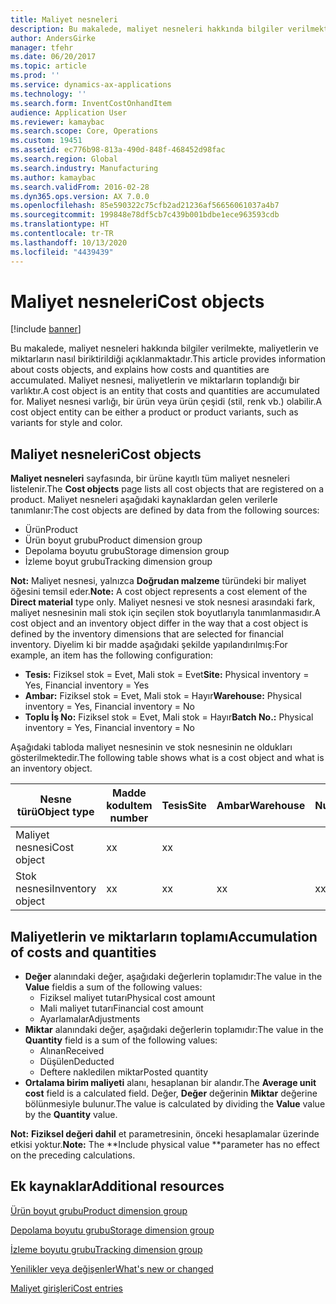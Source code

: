 ```yaml
---
title: Maliyet nesneleri
description: Bu makalede, maliyet nesneleri hakkında bilgiler verilmekte, maliyetlerin ve miktarların nasıl biriktirildiği açıklanmaktadır. Maliyet nesnesi, maliyetlerin ve miktarların toplandığı bir varlıktır. Maliyet nesnesi varlığı, bir ürün veya ürün çeşidi (stil, renk vb.) olabilir.
author: AndersGirke
manager: tfehr
ms.date: 06/20/2017
ms.topic: article
ms.prod: ''
ms.service: dynamics-ax-applications
ms.technology: ''
ms.search.form: InventCostOnhandItem
audience: Application User
ms.reviewer: kamaybac
ms.search.scope: Core, Operations
ms.custom: 19451
ms.assetid: ec776b98-813a-490d-848f-468452d98fac
ms.search.region: Global
ms.search.industry: Manufacturing
ms.author: kamaybac
ms.search.validFrom: 2016-02-28
ms.dyn365.ops.version: AX 7.0.0
ms.openlocfilehash: 85e590322c75cfb2ad21236af56656061037a4b7
ms.sourcegitcommit: 199848e78df5cb7c439b001bdbe1ece963593cdb
ms.translationtype: HT
ms.contentlocale: tr-TR
ms.lasthandoff: 10/13/2020
ms.locfileid: "4439439"
---
```

# <a name="cost-objects"></a><span data-ttu-id="6f7f0-105">Maliyet nesneleri</span><span class="sxs-lookup"><span data-stu-id="6f7f0-105">Cost objects</span></span>

[!include [banner](../includes/banner.md)]

<span data-ttu-id="6f7f0-106">Bu makalede, maliyet nesneleri hakkında bilgiler verilmekte, maliyetlerin ve miktarların nasıl biriktirildiği açıklanmaktadır.</span><span class="sxs-lookup"><span data-stu-id="6f7f0-106">This article provides information about costs objects, and explains how costs and quantities are accumulated.</span></span> <span data-ttu-id="6f7f0-107">Maliyet nesnesi, maliyetlerin ve miktarların toplandığı bir varlıktır.</span><span class="sxs-lookup"><span data-stu-id="6f7f0-107">A cost object is an entity that costs and quantities are accumulated for.</span></span> <span data-ttu-id="6f7f0-108">Maliyet nesnesi varlığı, bir ürün veya ürün çeşidi (stil, renk vb.) olabilir.</span><span class="sxs-lookup"><span data-stu-id="6f7f0-108">A cost object entity can be either a product or product variants, such as variants for style and color.</span></span>  

## <a name="cost-objects"></a><span data-ttu-id="6f7f0-109">Maliyet nesneleri</span><span class="sxs-lookup"><span data-stu-id="6f7f0-109">Cost objects</span></span>

<span data-ttu-id="6f7f0-110">**Maliyet nesneleri** sayfasında, bir ürüne kayıtlı tüm maliyet nesneleri listelenir.</span><span class="sxs-lookup"><span data-stu-id="6f7f0-110">The **Cost objects** page lists all cost objects that are registered on a product.</span></span> <span data-ttu-id="6f7f0-111">Maliyet nesneleri aşağıdaki kaynaklardan gelen verilerle tanımlanır:</span><span class="sxs-lookup"><span data-stu-id="6f7f0-111">The cost objects are defined by data from the following sources:</span></span>

-   <span data-ttu-id="6f7f0-112">Ürün</span><span class="sxs-lookup"><span data-stu-id="6f7f0-112">Product</span></span>
-   <span data-ttu-id="6f7f0-113">Ürün boyut grubu</span><span class="sxs-lookup"><span data-stu-id="6f7f0-113">Product dimension group</span></span>
-   <span data-ttu-id="6f7f0-114">Depolama boyutu grubu</span><span class="sxs-lookup"><span data-stu-id="6f7f0-114">Storage dimension group</span></span>
-   <span data-ttu-id="6f7f0-115">İzleme boyut grubu</span><span class="sxs-lookup"><span data-stu-id="6f7f0-115">Tracking dimension group</span></span>

<span data-ttu-id="6f7f0-116">**Not:** Maliyet nesnesi, yalnızca **Doğrudan malzeme** türündeki bir maliyet öğesini temsil eder.</span><span class="sxs-lookup"><span data-stu-id="6f7f0-116">**Note:** A cost object represents a cost element of the **Direct material** type only.</span></span> <span data-ttu-id="6f7f0-117">Maliyet nesnesi ve stok nesnesi arasındaki fark, maliyet nesnesinin mali stok için seçilen stok boyutlarıyla tanımlanmasıdır.</span><span class="sxs-lookup"><span data-stu-id="6f7f0-117">A cost object and an inventory object differ in the way that a cost object is defined by the inventory dimensions that are selected for financial inventory.</span></span> <span data-ttu-id="6f7f0-118">Diyelim ki bir madde aşağıdaki şekilde yapılandırılmış:</span><span class="sxs-lookup"><span data-stu-id="6f7f0-118">For example, an item has the following configuration:</span></span>

-   <span data-ttu-id="6f7f0-119">**Tesis:** Fiziksel stok = Evet, Mali stok = Evet</span><span class="sxs-lookup"><span data-stu-id="6f7f0-119">**Site:** Physical inventory = Yes, Financial inventory = Yes</span></span>
-   <span data-ttu-id="6f7f0-120">**Ambar:** Fiziksel stok = Evet, Mali stok = Hayır</span><span class="sxs-lookup"><span data-stu-id="6f7f0-120">**Warehouse:** Physical inventory = Yes, Financial inventory = No</span></span>
-   <span data-ttu-id="6f7f0-121">**Toplu İş No:** Fiziksel stok = Evet, Mali stok = Hayır</span><span class="sxs-lookup"><span data-stu-id="6f7f0-121">**Batch No.:** Physical inventory = Yes, Financial inventory = No</span></span>

<span data-ttu-id="6f7f0-122">Aşağıdaki tabloda maliyet nesnesinin ve stok nesnesinin ne oldukları gösterilmektedir.</span><span class="sxs-lookup"><span data-stu-id="6f7f0-122">The following table shows what is a cost object and what is an inventory object.</span></span>

| <span data-ttu-id="6f7f0-123">Nesne türü</span><span class="sxs-lookup"><span data-stu-id="6f7f0-123">Object type</span></span>      | <span data-ttu-id="6f7f0-124">Madde kodu</span><span class="sxs-lookup"><span data-stu-id="6f7f0-124">Item number</span></span> | <span data-ttu-id="6f7f0-125">Tesis</span><span class="sxs-lookup"><span data-stu-id="6f7f0-125">Site</span></span> | <span data-ttu-id="6f7f0-126">Ambar</span><span class="sxs-lookup"><span data-stu-id="6f7f0-126">Warehouse</span></span> | <span data-ttu-id="6f7f0-127">Bordro Numarası</span><span class="sxs-lookup"><span data-stu-id="6f7f0-127">Batch No.</span></span> |
|------------------|-------------|------|-----------|-----------|
| <span data-ttu-id="6f7f0-128">Maliyet nesnesi</span><span class="sxs-lookup"><span data-stu-id="6f7f0-128">Cost object</span></span>      | <span data-ttu-id="6f7f0-129">x</span><span class="sxs-lookup"><span data-stu-id="6f7f0-129">x</span></span>           | <span data-ttu-id="6f7f0-130">x</span><span class="sxs-lookup"><span data-stu-id="6f7f0-130">x</span></span>    |           |           |
| <span data-ttu-id="6f7f0-131">Stok nesnesi</span><span class="sxs-lookup"><span data-stu-id="6f7f0-131">Inventory object</span></span> | <span data-ttu-id="6f7f0-132">x</span><span class="sxs-lookup"><span data-stu-id="6f7f0-132">x</span></span>           | <span data-ttu-id="6f7f0-133">x</span><span class="sxs-lookup"><span data-stu-id="6f7f0-133">x</span></span>    |  <span data-ttu-id="6f7f0-134">x</span><span class="sxs-lookup"><span data-stu-id="6f7f0-134">x</span></span>        | <span data-ttu-id="6f7f0-135">x</span><span class="sxs-lookup"><span data-stu-id="6f7f0-135">x</span></span>         |

## <a name="accumulation-of-costs-and-quantities"></a><span data-ttu-id="6f7f0-136">Maliyetlerin ve miktarların toplamı</span><span class="sxs-lookup"><span data-stu-id="6f7f0-136">Accumulation of costs and quantities</span></span>
-   <span data-ttu-id="6f7f0-137">**Değer** alanındaki değer, aşağıdaki değerlerin toplamıdır:</span><span class="sxs-lookup"><span data-stu-id="6f7f0-137">The value in the **Value** fieldis a sum of the following values:</span></span>
    -   <span data-ttu-id="6f7f0-138">Fiziksel maliyet tutarı</span><span class="sxs-lookup"><span data-stu-id="6f7f0-138">Physical cost amount</span></span>
    -   <span data-ttu-id="6f7f0-139">Mali maliyet tutarı</span><span class="sxs-lookup"><span data-stu-id="6f7f0-139">Financial cost amount</span></span>
    -   <span data-ttu-id="6f7f0-140">Ayarlamalar</span><span class="sxs-lookup"><span data-stu-id="6f7f0-140">Adjustments</span></span>
-   <span data-ttu-id="6f7f0-141">**Miktar** alanındaki değer, aşağıdaki değerlerin toplamıdır:</span><span class="sxs-lookup"><span data-stu-id="6f7f0-141">The value in the **Quantity** field is a sum of the following values:</span></span>
    -   <span data-ttu-id="6f7f0-142">Alınan</span><span class="sxs-lookup"><span data-stu-id="6f7f0-142">Received</span></span>
    -   <span data-ttu-id="6f7f0-143">Düşülen</span><span class="sxs-lookup"><span data-stu-id="6f7f0-143">Deducted</span></span>
    -   <span data-ttu-id="6f7f0-144">Deftere nakledilen miktar</span><span class="sxs-lookup"><span data-stu-id="6f7f0-144">Posted quantity</span></span>
-   <span data-ttu-id="6f7f0-145">**Ortalama birim maliyeti** alanı, hesaplanan bir alandır.</span><span class="sxs-lookup"><span data-stu-id="6f7f0-145">The **Average unit cost** field is a calculated field.</span></span> <span data-ttu-id="6f7f0-146">Değer, **Değer** değerinin **Miktar** değerine bölünmesiyle bulunur.</span><span class="sxs-lookup"><span data-stu-id="6f7f0-146">The value is calculated by dividing the **Value** value by the **Quantity** value.</span></span>

<span data-ttu-id="6f7f0-147">**Not:** **Fiziksel değeri dahil** et parametresinin, önceki hesaplamalar üzerinde etkisi yoktur.</span><span class="sxs-lookup"><span data-stu-id="6f7f0-147">**Note:** The \*\*Include physical value \*\*parameter has no effect on the preceding calculations.</span></span>

<a name="additional-resources"></a><span data-ttu-id="6f7f0-148">Ek kaynaklar</span><span class="sxs-lookup"><span data-stu-id="6f7f0-148">Additional resources</span></span>
--------

[<span data-ttu-id="6f7f0-149">Ürün boyut grubu</span><span class="sxs-lookup"><span data-stu-id="6f7f0-149">Product dimension group</span></span>](https://technet.microsoft.com/library/aa499382.aspx)

[<span data-ttu-id="6f7f0-150">Depolama boyutu grubu</span><span class="sxs-lookup"><span data-stu-id="6f7f0-150">Storage dimension group</span></span>](https://technet.microsoft.com/library/hh209317.aspx)

[<span data-ttu-id="6f7f0-151">İzleme boyutu grubu</span><span class="sxs-lookup"><span data-stu-id="6f7f0-151">Tracking dimension group</span></span>](https://technet.microsoft.com/library/hh209465.aspx)

[<span data-ttu-id="6f7f0-152">Yenilikler veya değişenler</span><span class="sxs-lookup"><span data-stu-id="6f7f0-152">What's new or changed</span></span>](../../fin-and-ops/get-started/whats-new-changed.md)

[<span data-ttu-id="6f7f0-153">Maliyet girişleri</span><span class="sxs-lookup"><span data-stu-id="6f7f0-153">Cost entries</span></span>](cost-entries.md)



